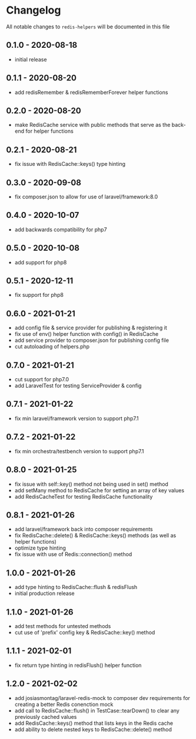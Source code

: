 # Changelog

All notable changes to `redis-helpers` will be documented in this file

## 0.1.0 - 2020-08-18
- initial release


## 0.1.1 - 2020-08-20
- add redisRemember & redisRememberForever helper functions


## 0.2.0 - 2020-08-20
- make RedisCache service with public methods that serve as the back-end for helper functions


## 0.2.1 - 2020-08-21
- fix issue with RedisCache::keys() type hinting


## 0.3.0 - 2020-09-08
- fix composer.json to allow for use of laravel/framework:8.0


## 0.4.0 - 2020-10-07
- add backwards compatibility for php7


## 0.5.0 - 2020-10-08
- add support for php8


## 0.5.1 - 2020-12-11
- fix support for php8


## 0.6.0 - 2021-01-21
- add config file & service provider for publishing & registering it
- fix use of env() helper function with config() in RedisCache
- add service provider to composer.json for publishing config file
- cut autoloading of helpers.php


## 0.7.0 - 2021-01-21
- cut support for php7.0
- add LaravelTest for testing ServiceProvider & config


## 0.7.1 - 2021-01-22
- fix min laravel/framework version to support php7.1


## 0.7.2 - 2021-01-22
- fix min orchestra/testbench version to support php7.1


## 0.8.0 - 2021-01-25
- fix issue with self::key() method not being used in set() method
- add setMany method to RedisCache for setting an array of key values
- add RedisCacheTest for testing RedisCache functionality


## 0.8.1 - 2021-01-26
- add laravel/framework back into composer requirements
- fix RedisCache::delete() & RedisCache::keys() methods (as well as helper functions)
- optimize type hinting
- fix issue with use of Redis::connection() method


## 1.0.0 - 2021-01-26
- add type hinting to RedisCache::flush & redisFlush
- initial production release


## 1.1.0 - 2021-01-26
- add test methods for untested methods
- cut use of 'prefix' config key & RedisCache::key() method


## 1.1.1 - 2021-02-01
- fix return type hinting in redisFlush() helper function


## 1.2.0 - 2021-02-02
- add josiasmontag/laravel-redis-mock to composer dev requirements for creating a better Redis conenction mock
- add call to RedisCache::flush() in TestCase::tearDown() to clear any previously cached values 
- add RedisCache::keys() method that lists keys in the Redis cache
- add ability to delete nested keys to RedisCache::delete() method
